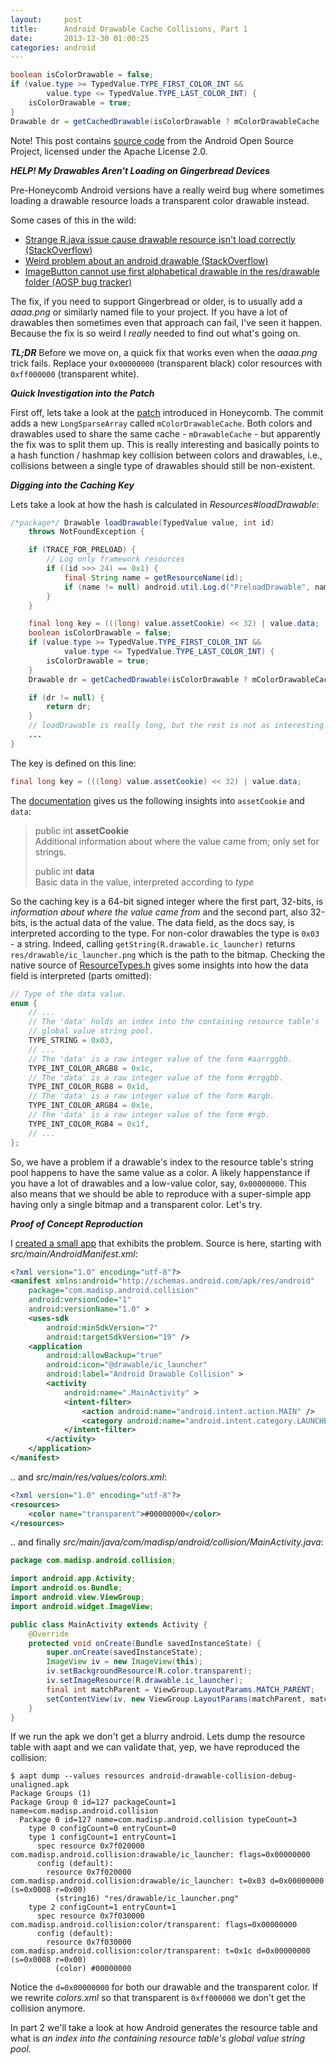 ```yaml
---
layout:     post
title:      Android Drawable Cache Collisions, Part 1
date:       2013-12-30 01:00:25
categories: android
---
```


```java
boolean isColorDrawable = false;
if (value.type >= TypedValue.TYPE_FIRST_COLOR_INT &&
		value.type <= TypedValue.TYPE_LAST_COLOR_INT) {
	isColorDrawable = true;
}
Drawable dr = getCachedDrawable(isColorDrawable ? mColorDrawableCache : mDrawableCache, key);
```

Note! This post contains [source code](http://androidxref.com/4.0.3_r1/xref/frameworks/base/core/java/android/content/res/Resources.java) from the Android Open Source Project, licensed under the Apache License 2.0.

***HELP! My Drawables Aren't Loading on Gingerbread Devices***

Pre-Honeycomb Android versions have a really weird bug where sometimes loading a drawable resource loads a transparent color drawable instead.

Some cases of this in the wild:

* [Strange R.java issue cause drawable resource isn't load correctly (StackOverflow)](http://stackoverflow.com/questions/12677889/strange-r-java-issue-cause-drawable-resource-isnt-load-correctly)
* [Weird problem about an android drawable (StackOverflow)](http://stackoverflow.com/questions/4435099/weird-problem-about-an-android-drawable)
* [ImageButton cannot use first alphabetical drawable in the res/drawable folder (AOSP bug tracker)](https://code.google.com/p/android/issues/detail?id=20283)

The fix, if you need to support Gingerbread or older, is to usually add a *aaaa.png* or similarly named file to your project. If you have a lot of drawables then sometimes even that approach can fail, I've seen it happen. Because the fix is so weird I *really* needed to find out what's going on.

***TL;DR*** Before we move on, a quick fix that works even when the *aaaa.png* trick fails. Replace your `0x00000000` (transparent black) color resources with `0xff000000` (transparent white).

***Quick Investigation into the Patch***

First off, lets take a look at the [patch](https://android-review.googlesource.com/#/c/15815/4/core/java/android/content/res/Resources.java) introduced in Honeycomb. The commit adds a new `LongSparseArray` called `mColorDrawableCache`. Both colors and drawables used to share the same cache - `mDrawableCache` - but apparently the fix was to split them up. This is really interesting and basically points to a hash function / hashmap key collision between colors and drawables, i.e., collisions between a single type of drawables should still be non-existent.

***Digging into the Caching Key***

Lets take a look at how the hash is calculated in *Resources#loadDrawable*:

```java
/*package*/ Drawable loadDrawable(TypedValue value, int id)
	throws NotFoundException {

	if (TRACE_FOR_PRELOAD) {
		// Log only framework resources
		if ((id >>> 24) == 0x1) {
			final String name = getResourceName(id);
			if (name != null) android.util.Log.d("PreloadDrawable", name);
		}
	}

	final long key = (((long) value.assetCookie) << 32) | value.data;
	boolean isColorDrawable = false;
	if (value.type >= TypedValue.TYPE_FIRST_COLOR_INT &&
			value.type <= TypedValue.TYPE_LAST_COLOR_INT) {
		isColorDrawable = true;
	}
	Drawable dr = getCachedDrawable(isColorDrawable ? mColorDrawableCache : mDrawableCache, key);

	if (dr != null) {
		return dr;
	}
	// loadDrawable is really long, but the rest is not as interesting -madis
	...
}
```

The key is defined on this line:

```java
final long key = (((long) value.assetCookie) << 32) | value.data;
```

The [documentation](https://developer.android.com/reference/android/util/TypedValue.html#assetCookie) gives us the following insights into `assetCookie` and `data`:

> public int **assetCookie**<br />
> Additional information about where the value came from; only set for strings.
>
> public int **data**<br />
> Basic data in the value, interpreted according to *type*

So the caching key is a 64-bit signed integer where the first part, 32-bits, is *information about where the value came from* and the second part, also 32-bits, is the actual data of the value. The data field, as the docs say, is interpreted according to the type. For non-color drawables the type is `0x03` - a string.
Indeed, calling `getString(R.drawable.ic_launcher)` returns `res/drawable/ic_launcher.png` which is the path to the bitmap. Checking the native source of [ResourceTypes.h](http://androidxref.com/4.0.3_r1/xref/frameworks/base/include/utils/ResourceTypes.h#232) gives some insights into how the data field is interpreted (parts omitted):

```cpp
// Type of the data value.
enum {
	// ...
	// The 'data' holds an index into the containing resource table's
	// global value string pool.
	TYPE_STRING = 0x03,
	// ...
	// The 'data' is a raw integer value of the form #aarrggbb.
	TYPE_INT_COLOR_ARGB8 = 0x1c,
	// The 'data' is a raw integer value of the form #rrggbb.
	TYPE_INT_COLOR_RGB8 = 0x1d,
	// The 'data' is a raw integer value of the form #argb.
	TYPE_INT_COLOR_ARGB4 = 0x1e,
	// The 'data' is a raw integer value of the form #rgb.
	TYPE_INT_COLOR_RGB4 = 0x1f,
	// ...
};
```

So, we have a problem if a drawable's index to the resource table's string pool happens to have the same value as a color. A likely happenstance if you have a lot of drawables and a low-value color, say, `0x00000000`. This also means that we should be able to reproduce with a super-simple app having only a single bitmap and a transparent color. Let's try.

***Proof of Concept Reproduction***

I [created a small app](https://github.com/madisp/android-drawable-collision) that exhibits the problem. Source is here, starting with *src/main/AndroidManifest.xml*:

```xml
<?xml version="1.0" encoding="utf-8"?>
<manifest xmlns:android="http://schemas.android.com/apk/res/android"
    package="com.madisp.android.collision"
    android:versionCode="1"
    android:versionName="1.0" >
    <uses-sdk
        android:minSdkVersion="7"
        android:targetSdkVersion="19" />
    <application
        android:allowBackup="true"
        android:icon="@drawable/ic_launcher"
        android:label="Android Drawable Collision" >
        <activity
            android:name=".MainActivity" >
            <intent-filter>
                <action android:name="android.intent.action.MAIN" />
                <category android:name="android.intent.category.LAUNCHER" />
            </intent-filter>
        </activity>
    </application>
</manifest>
```

.. and *src/main/res/values/colors.xml*:


```xml
<?xml version="1.0" encoding="utf-8"?>
<resources>
    <color name="transparent">#00000000</color>
</resources>
```

.. and finally *src/main/java/com/madisp/android/collision/MainActivity.java*:

```java
package com.madisp.android.collision;

import android.app.Activity;
import android.os.Bundle;
import android.view.ViewGroup;
import android.widget.ImageView;

public class MainActivity extends Activity {
	@Override
	protected void onCreate(Bundle savedInstanceState) {
		super.onCreate(savedInstanceState);
		ImageView iv = new ImageView(this);
		iv.setBackgroundResource(R.color.transparent);
		iv.setImageResource(R.drawable.ic_launcher);
		final int matchParent = ViewGroup.LayoutParams.MATCH_PARENT;
		setContentView(iv, new ViewGroup.LayoutParams(matchParent, matchParent));
	}
}
```

If we run the apk we don't get a blurry android. Lets dump the resource table with aapt and we can validate that, yep, we have reproduced the collision:

```
$ aapt dump --values resources android-drawable-collision-debug-unaligned.apk
Package Groups (1)
Package Group 0 id=127 packageCount=1 name=com.madisp.android.collision
  Package 0 id=127 name=com.madisp.android.collision typeCount=3
    type 0 configCount=0 entryCount=0
    type 1 configCount=1 entryCount=1
      spec resource 0x7f020000 com.madisp.android.collision:drawable/ic_launcher: flags=0x00000000
      config (default):
        resource 0x7f020000 com.madisp.android.collision:drawable/ic_launcher: t=0x03 d=0x00000000 (s=0x0008 r=0x00)
          (string16) "res/drawable/ic_launcher.png"
    type 2 configCount=1 entryCount=1
      spec resource 0x7f030000 com.madisp.android.collision:color/transparent: flags=0x00000000
      config (default):
        resource 0x7f030000 com.madisp.android.collision:color/transparent: t=0x1c d=0x00000000 (s=0x0008 r=0x00)
          (color) #00000000
```

Notice the `d=0x00000000` for both our drawable and the transparent color. If we rewrite *colors.xml* so that transparent is `0xff000000` we don't get the collision anymore.

In part 2 we'll take a look at how Android generates the resource table and what is *an index into the containing resource table's global value string pool*.